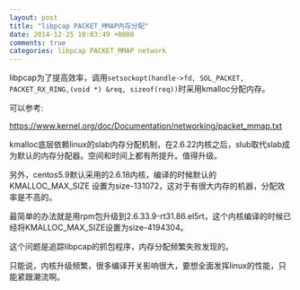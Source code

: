 ```yaml
---
layout: post
title: "libpcap PACKET_MMAP内存分配"
date: 2014-12-25 10:03:49 +0800
comments: true
categories: libpcap PACKET_MMAP network
---
```

libpcap为了提高效率，调用`setsockopt(handle->fd, SOL_PACKET, PACKET_RX_RING,(void *) &req, sizeof(req))`时采用kmalloc分配内存。

可以参考:

https://www.kernel.org/doc/Documentation/networking/packet_mmap.txt


kmalloc底层依赖linux的slab内存分配机制，在2.6.22内核之后，slub取代slab成为默认的内存分配器。空间和时间上都有所提升。值得升级。

另外，centos5.9默认采用的2.6.18内核，编译的时候默认的KMALLOC_MAX_SIZE 设置为size-131072，这对于有很大内存的机器，分配效率是不高的。

最简单的办法就是用rpm包升级到2.6.33.9-rt31.86.el5rt，这个内核编译的时候已经将KMALLOC_MAX_SIZE设置为size-4194304。

这个问题是追踪libpcap的抓包程序，内存分配频繁失败发现的。

只能说，内核升级频繁，很多编译开关影响很大，要想全面发挥linux的性能，只能紧跟潮流啊。
